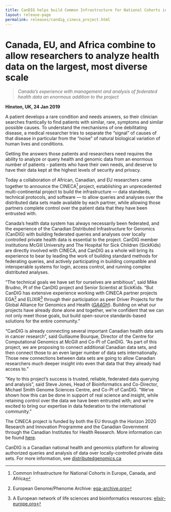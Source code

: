 ```yaml
---
title: CanDIG helps build Common Infrastructure for National Cohorts in Europe, Canada, and Africa
layout: release-page
permalink: releases/candig_cineca_project.html
---
```


# Canada, EU, and Africa combine to allow researchers to analyze health data on the largest, most diverse scale

> *Canada’s experience with management and analysis of federated health
> data an enormous addition to the project*

**Hinxton, UK, 24 Jan 2019**

A patient develops a rare condition and needs answers, so their
clinician searches frantically to find patients with similar, rare,
symptoms and similar possible causes. To understand the mechanisms of
one debilitating disease, a medical researcher tries to separate the
“signal” of causes of that disease in particular from the “noise” of
natural biological variation of human lives and conditions.

Getting the answers those patients and researchers need requires the
ability to analyze or query health and genomic data from an enormous
number of patients - patients who have their own needs, and deserve to
have their data kept at the highest levels of security and privacy.

Today a collaboration of African, Canadian, and EU researchers came
together to announce the CINECA[^1] project, establishing an
unprecedented multi-continental project to build the infrastructure
&mdash; data standards, technical protocols, and software &mdash; to allow
queries and analyses over the distributed data sets made available
by each partner, while allowing those partners complete control
over the patient data that they have been entrusted with.

Canada’s health data system has always necessarily been federated, and
the experience of the Canadian Distributed Infrastructure for Genomics
(CanDIG) with building federated queries and analyses over locally
controlled private health data is essential to the project. CanDIG
member institutions McGill University and The Hospital for Sick Children (SickKids)
are directly involved with CINECA, and CanDIG as a whole will bring its
experience to bear by leading the work of building standard methods for federating queries,
and actively participating in building compatible and interoperable
systems for login, access control, and running complex distributed
analyses.

&ldquo;The technical goals we have set for ourselves are ambitious”, said Mike
Brudno, PI of the CanDIG project and Senior Scientist at SickKids. “But CanDIG has extensive experience working with
CINECA partner projects EGA[^2] and ELIXIR[^3] through their
participation as peer Driver Projects for the Global Alliance for
Genomics and Health ([*GA4GH*](https://www.ga4gh.org)). Building on what
our projects have already done alone and together, we’re confident that
we can not only meet those goals, but build open-source standards-based
solutions for the entire community.&rdquo;

&ldquo;CanDIG is already connecting several important Canadian health data
sets in cancer research&rdquo;, said Guillaume Bourque, Director of the Centre
for Computational Genomics at McGill and Co-PI of CanDIG. &ldquo;As part of
this project, we are proposing to connect additional Canadian data sets,
and then connect those to an even larger number of data sets
internationally. Those new connections between data sets are going to
allow Canadian researchers much deeper insight into even that data that
they already had access to.&rdquo;

&ldquo;Key to this project’s success is trusted, reliable, federated data
querying and analysis&rdquo;, said Steve Jones, Head of Bioinformatics and
Co-Director, Michael Smith Genome Sciences Centre, and Co-PI of CanDIG.
&ldquo;We’ve shown how this can be done in support of real science and
insight, while retaining control over the data we have been entrusted
with; and we’re excited to bring our expertise in data federation to the
international community.&rdquo;

The CINECA project is funded by both the EU through the Horizon 2020
Research and Innovation Programme and the Canadian Government through
the Canadian Institutes for Health Research.  More information can
be found [here](https://www.ebi.ac.uk/about/news/press-releases/CINECA-facilitates-transcontinental-human-data-exchange).

CanDIG is a Canadian national health and genomics platform for allowing
authorized queries and analysis of data over locally-controlled private
data sets. For more information, see
[distributedgenomics.ca](https://www.distributedgenomics.ca/)

[^1]: Common Infrastructure for National Cohorts in Europe, Canada, and Africa

[^2]: European Genome/Phenome Archive: [ega-archive.org](https://ega-archive.org)

[^3]: A European network of life sciences and bioinformatics resources: [elixir-europe.org](https://www.elixir-europe.org)


